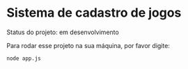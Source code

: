 <h1>Sistema de cadastro de jogos</h1>

Status do projeto: em desenvolvimento

Para rodar esse projeto na sua máquina, por favor digite:

```
node app.js
```
